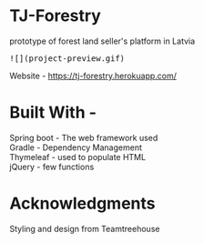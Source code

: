 # TJ-Forestry

prototype of forest land seller's platform in Latvia

<kbd>
![](project-preview.gif)
</kbd>

Website - https://tj-forestry.herokuapp.com/


# Built With -

Spring boot - The web framework used\
Gradle - Dependency Management\
Thymeleaf - used to populate HTML\
jQuery - few functions


# Acknowledgments
Styling and design from Teamtreehouse
